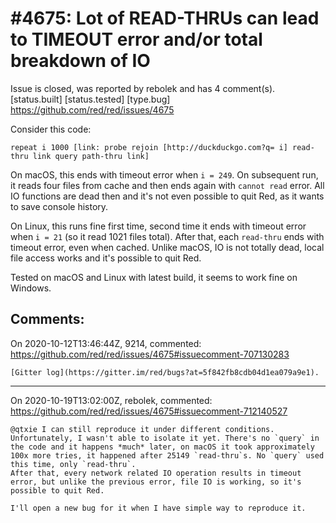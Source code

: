 
#4675: Lot of READ-THRUs can lead to TIMEOUT error and/or total breakdown of IO
================================================================================
Issue is closed, was reported by rebolek and has 4 comment(s).
[status.built] [status.tested] [type.bug]
<https://github.com/red/red/issues/4675>

Consider this code:
```
repeat i 1000 [link: probe rejoin [http://duckduckgo.com?q= i] read-thru link query path-thru link]
```

On macOS, this ends with timeout error when `i = 249`. On subsequent run, it reads four files from cache and then ends again with `cannot read` error. All IO functions are dead then and it's not even possible to quit Red, as it wants to save console history.

On Linux, this runs fine first time, second time it ends with timeout error when `i = 21` (so it read 1021 files total).  After that, each `read-thru` ends with timeout error, even when cached. Unlike macOS, IO is not totally dead, local file access works and it's possible to quit Red.

Tested on macOS and Linux with latest build, it seems to work fine on Windows.


Comments:
--------------------------------------------------------------------------------

On 2020-10-12T13:46:44Z, 9214, commented:
<https://github.com/red/red/issues/4675#issuecomment-707130283>

    [Gitter log](https://gitter.im/red/bugs?at=5f842fb8cdb04d1ea079a9e1).

--------------------------------------------------------------------------------

On 2020-10-19T13:02:00Z, rebolek, commented:
<https://github.com/red/red/issues/4675#issuecomment-712140527>

    @qtxie I can still reproduce it under different conditions. Unfortunately, I wasn't able to isolate it yet. There's no `query` in the code and it happens *much* later, on macOS it took approximately 100x more tries, it happened after 25149 `read-thru`s. No `query` used this time, only `read-thru`.
    After that, every network related IO operation results in timeout error, but unlike the previous error, file IO is working, so it's possible to quit Red.
    
    I'll open a new bug for it when I have simple way to reproduce it.

